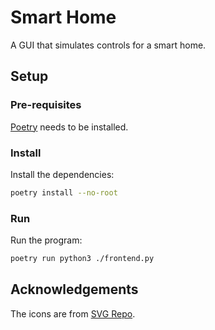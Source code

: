# Smart Home

A GUI that simulates controls for a smart home.

## Setup

### Pre-requisites

[Poetry](https://python-poetry.org/) needs to be installed.

### Install

Install the dependencies:

```bash
poetry install --no-root
```

### Run

Run the program:

```bash
poetry run python3 ./frontend.py
```

## Acknowledgements

The icons are from [SVG Repo](https://www.svgrepo.com/).
